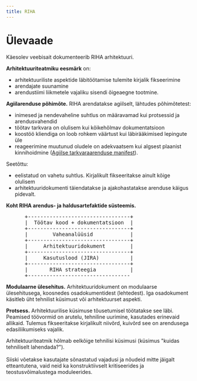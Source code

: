```yaml
---
title: RIHA
---
```


# Ülevaade

Käesolev veebisait dokumenteerib RIHA arhitektuuri.

__Arhitektuuriteatmiku eesmärk__ on:
- arhitektuuriliste aspektide läbitöötamise tulemite kirjalik fikseerimine
- arendajate suunamine
- arendustiimi liikmetele vajaliku sisendi õigeaegne tootmine.

__Agiilarenduse põhimõte.__ RIHA arendatakse agiilselt, lähtudes põhimõtetest:
- inimesed ja nendevaheline suhtlus on määravamad kui protsessid ja arendusvahendid
- töötav tarkvara on olulisem kui kõikehõlmav dokumentatsioon
- koostöö kliendiga on loob rohkem väärtust kui läbirääkimised lepingute üle
- reageerimine muutunud oludele on adekvaatsem kui algsest plaanist kinnihoidmine ([Agiilse tarkvaraarenduse manifest](http://agilemanifesto.org/iso/et/manifesto.html)).

Seetõttu:
- eelistatud on vahetu suhtlus. Kirjalikult fikseeritakse ainult kõige olulisem
- arhitektuuridokumenti täiendatakse ja ajakohastatakse arenduse käigus pidevalt.

__Koht RIHA arendus- ja haldusartefaktide süsteemis.__

<pre>
      +---------------------------------+
      |  Töötav kood + dokumentatsioon  |
      +---------------------------------+
      |        Vaheanalüüsid            |
      +---------------------------------+
      |     Arhitektuuridokument        |
      +---------------------------------+
      |     Kasutuslood (JIRA)          |
      +---------------------------------+
      |       RIHA strateegia           |
      +---------------------------------  
</pre>  

__Modulaarne ülesehitus.__ Arhitektuuridokument on modulaarse ülesehitusega, koosnedes osadokumentidest (lehtedest). Iga osadokument käsitleb üht tehnilist küsimust või arhitektuurset aspekti. 

__Protsess.__ Arhitektuurilise küsimuse tõusetumisel töötatakse see läbi. Peamised töövormid on arutelu, tehniline uurimine, kasutades erinevaid allikaid. Tulemus fikseeritakse kirjalikult niivõrd, kuivõrd see on arendusega edasiliikumiseks vajalik. 

<p class='rem'> Arhitektuuriteatmik hõlmab eelkõige tehnilisi küsimusi (küsimus "kuidas tehniliselt lahendada?").<br>
<br>
Siiski võetakse kasutajate sõnastatud vajadusi ja nõudeid mitte jäigalt etteantutena, vaid neid ka konstruktiivselt kritiseerides ja teostusvõimalustega moduleerides.</p> 





